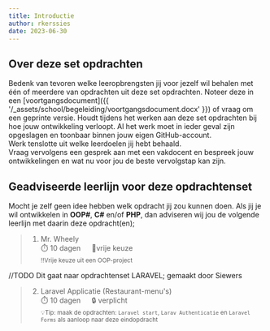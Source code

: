 ```yaml
---
title: Introductie
author: rkerssies
date: 2023-06-30
---
```


## Over deze set opdrachten
Bedenk van tevoren welke leeropbrengsten jij voor jezelf wil behalen met één of meerdere van opdrachten
uit deze set opdrachten. Noteer deze in een [voortgangsdocument]({{ '/_assets/school/begeleiding/voortgangsdocument.docx' }})
of vraag om een geprinte versie. Houdt tijdens het werken aan deze set opdrachten bij hoe jouw ontwikkeling verloopt.
Al het werk moet in ieder geval zijn opgeslagen en toonbaar binnen jouw eigen GitHub-account.   
Werk tenslotte uit welke leerdoelen jij hebt behaald. <br>
Vraag vervolgens een gesprek aan met een vakdocent en bespreek jouw ontwikkelingen en wat nu voor jou de beste vervolgstap kan zijn.


## Geadviseerde leerlijn voor deze opdrachtenset
Mocht je zelf geen idee hebben welk opdracht jij zou kunnen doen.
Als jij je wil ontwikkelen in **OOP#**, **C#** en/of **PHP**, dan adviseren wij jou de
volgende leerlijn met daarin deze opdracht(en);
> 1.  Mr. Wheely<br>
> ⏱️ 10 dagen &emsp;  🪽vrije keuze<br>
> <small>‼️Vrije keuze uit een OOP-project</small>


//TODO  Dit gaat naar opdrachtenset LARAVEL; gemaakt door Siewers
> 2. Laravel Applicatie (Restaurant-menu's)<br>
> ⏱️ 10 dagen &emsp;  🔒 verplicht<br>
> <small>💡Tip: maak de opdrachten: `Laravel start`, `Larav Authenticatie` en `Laravel Forms` als aanloop naar deze eindopdracht</small>
